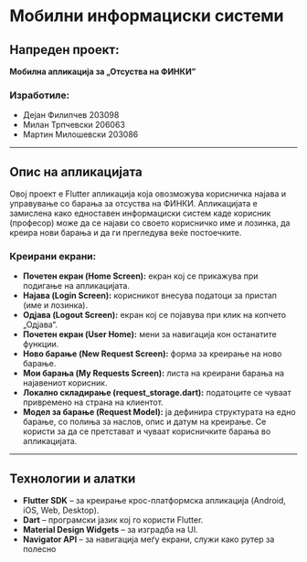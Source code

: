 # Мобилни информациски системи

## Напреден проект:  
**Мобилна апликација за „Отсуства на ФИНКИ”**

### Изработиле:  
- Дејан Филипчев 203098  
- Милан Трпчевски 206063  
- Мартин Милошевски 203086  

---

## Опис на апликацијата
Овој проект е Flutter апликација која овозможува корисничка најава и управување со барања за отсуства на ФИНКИ. Апликацијата е замислена како едноставен информациски систем каде корисник (професор) може да се најави со своето корисничко име и лозинка, да креира нови барања и да ги прегледува веќе постоечките.

### Креирани екрани:
- **Почетен екран (Home Screen):** екран кој се прикажува при подигање на апликацијата.  
- **Најава (Login Screen):** корисникот внесува податоци за пристап (име и лозинка).  
- **Одјава (Logout Screen):** екран кој се појавува при клик на копчето „Одјава“.  
- **Почетен екран (User Home):** мени за навигација кон останатите функции.  
- **Ново барање (New Request Screen):** форма за креирање на ново барање.  
- **Мои барања (My Requests Screen):** листа на креирани барања на најавениот корисник.  
- **Локално складирање (request_storage.dart):** податоците се чуваат привремено на страна на клиентот.  
- **Модел за барање (Request Model):** ја дефинира структурата на едно барање, со полиња за наслов, опис и датум на креирање. Се користи за да се претстават и чуваат корисничките барања во апликацијата.

---

## Технологии и алатки
- **Flutter SDK** – за креирање крос-платформска апликација (Android, iOS, Web, Desktop).  
- **Dart** – програмски јазик кој го користи Flutter.  
- **Material Design Widgets** – за изградба на UI.  
- **Navigator API** – за навигација меѓу екрани, служи како рутер за полесно
